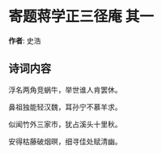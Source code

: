# 寄题蒋学正三径庵  其一

**作者**: 史浩

## 诗词内容

浮名两角竞蜗牛，举世谁人肯罢休。

鼻祖独能轻汉魏，耳孙宁不慕羊求。

似闻竹外三家市，犹占溪头十里秋。

安得枯藤破烟暝，细寻佳处赋清幽。

